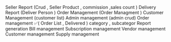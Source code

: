Seller Report (Crud , Seller Product , commission ,sales count )
Delivery Report (Deliver Person )
Order Management (Order Managment  )
Customer Management (customer list)
Admin management (admin crud)
Order management ✅(
    Order List , 
    Delivered
)
category  , subcategor
Report generation
Bill management
Subscription management
Vendor management
Customer management
Supply management